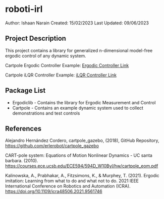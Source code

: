 # roboti-irl
Author:       Ishaan Narain
Created:      15/02/2023 
Last Updated: 09/06/2023 

## Project Description
This project contains a library for generalized n-dimensional model-free ergodic control of any dynamic system. 

Cartpole Ergodic Controller Example:
[Ergodic Controller Link](https://youtu.be/QWhWvpcZHBM)


Cartpole iLQR Controller Example:
[iLQR Controller Link](https://youtu.be/6-PlLRr4JFw)

## Package List
* Ergodiclib - Contains the library for Ergodic Measurement and Control
* Cartpole - Contains an example dynamic system used to collect demonstrations and test controls


## References
Alejandro Hernández Cordero, cartpole_gazebo, (2018), GitHub Repository, https://github.com/erlerobot/cartpole_gazebo

CART-pole system: Equations of Motion Nonlinear Dynamics - UC santa barbara. (2010). https://courses.ece.ucsb.edu/ECE594/594D_W10Byl/hw/cartpole_eom.pdf 

Kalinowska, A., Prabhakar, A., Fitzsimons, K., &amp; Murphey, T. (2021). Ergodic imitation: Learning from what to do and what not to do. 2021 IEEE International Conference on Robotics and Automation (ICRA). https://doi.org/10.1109/icra48506.2021.9561746
